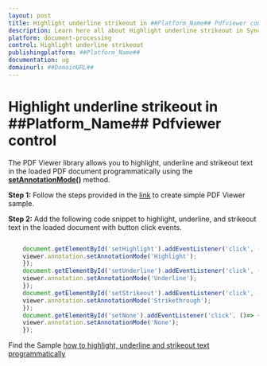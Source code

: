 ```yaml
---
layout: post
title: Highlight underline strikeout in ##Platform_Name## Pdfviewer control | Syncfusion
description: Learn here all about Highlight underline strikeout in Syncfusion ##Platform_Name## Pdfviewer control of Syncfusion Essential JS 2 and more.
platform: document-processing
control: Highlight underline strikeout
publishingplatform: ##Platform_Name##
documentation: ug
domainurl: ##DomainURL##
---
```


# Highlight underline strikeout in ##Platform_Name## Pdfviewer control

The PDF Viewer library allows you to highlight, underline and strikeout text in the loaded PDF document programmatically using the [**setAnnotationMode()**](https://ej2.syncfusion.com/documentation/api/pdfviewer/annotation/#setannotationmode) method.

**Step 1:** Follow the steps provided in the [link](https://help.syncfusion.com/document-processing/pdf/pdf-viewer/javascript-es5/getting-started/) to create simple PDF Viewer sample.

**Step 2:** Add the following code snippet to highlight, underline, and strikeout text in the loaded document with button click events.

```javascript

    document.getElementById('setHighlight').addEventListener('click', ()=> {
    viewer.annotation.setAnnotationMode('Highlight');
    });
    document.getElementById('setUnderline').addEventListener('click', ()=> {
    viewer.annotation.setAnnotationMode('Underline');
    });
    document.getElementById('setStrikeout').addEventListener('click', ()=> {
    viewer.annotation.setAnnotationMode('Strikethrough');
    });
    document.getElementById('setNone').addEventListener('click', ()=> {
    viewer.annotation.setAnnotationMode('None');
    });

```

Find the Sample [how to highlight, underline and strikeout text programmatically](https://stackblitz.com/edit/bf3k6y?devtoolsheight=33&file=index.js)